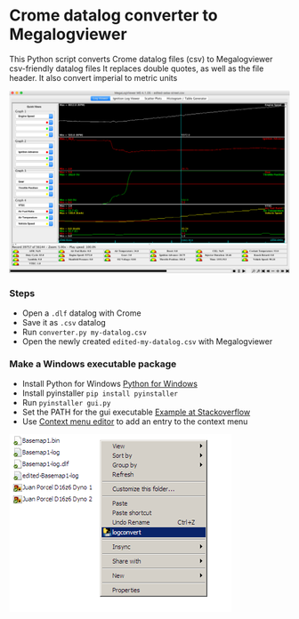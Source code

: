 # Crome datalog converter to Megalogviewer
This Python script converts Crome datalog files (csv) to Megalogviewer csv-friendly datalog files
It replaces double quotes, as well as the file header. It also convert imperial to metric units

![Crome datalog example using Megalogviewer](https://github.com/reynico/crome-megalogviewer-converter/raw/master/example.png)

### Steps
- Open a `.dlf` datalog with Crome
- Save it as `.csv` datalog
- Run `converter.py my-datalog.csv`
- Open the newly created `edited-my-datalog.csv` with Megalogviewer

### Make a Windows executable package
- Install Python for Windows [Python for Windows](https://www.python.org/download/releases/2.7/)
- Install pyinstaller `pip install pyinstaller`
- Run `pyinstaller gui.py`
- Set the PATH for the gui executable [Example at Stackoverflow](https://stackoverflow.com/a/9546345)
- Use [Context menu editor](http://www.thewindowsclub.com/context-menu-editor-for-windows-7-vista-released) to add an entry to the context menu 

![Windows context menu example](https://github.com/reynico/crome-megalogviewer-converter/raw/master/windows-context-menu.png)
